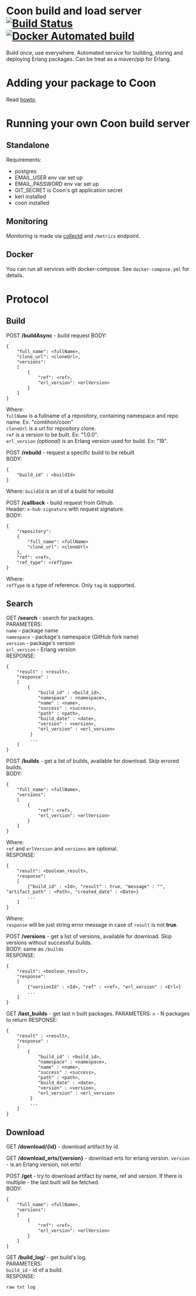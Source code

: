 # Coon build and load server [![Build Status](https://travis-ci.org/comtihon/coon_auto_builder.svg?branch=master)](https://travis-ci.org/comtihon/coon_auto_builder)[![Docker Automated build](https://img.shields.io/docker/build/comtihon/coon_auto_builder.svg)](https://hub.docker.com/r/comtihon/coon_auto_builder)  
Build once, use everywhere.
Automated service for building, storing and deploying Erlang packages.
Can be treat as a maven/pip for Erlang.

# Adding your package to Coon
Read [howto](https://github.com/comtihon/coon_auto_builder/blob/master/docs/Add.md).

# Running your own Coon build server
## Standalone
Requirements:
- postgres
- EMAIL_USER env var set up
- EMAIL_PASSWORD env var set up
- GIT_SECRET is Coon's git application secret
- kerl installed
- coon installed

## Monitoring
Monitoring is made via [collectd](https://collectd.org/) and `/metrics` endpoint. 

## Docker
You can run all services with docker-compose. See `docker-compose.yml` for details.

# Protocol
## Build
POST __/buildAsync__ - build request
BODY:

    {
        "full_name": <fullName>,
        "clone_url": <cloneUrl>,
        "versions": 
        [
            {
                "ref": <ref>,
                "erl_version": <erlVersion>
            }
        ]
    }
Where:  
`fullName` is a fullname of a repository, containing namespace and repo name. Ex. "comtihon/coon"  
`cloneUrl` is a url for repository clone.  
`ref` is a version to be built. Ex: "1.0.0".  
`erl_version` _(optional)_ is an Erlang version used for build. Ex: "19".    

POST __/rebuild__ - request a specific build to be rebuilt  
BODY:

    {
        "build_id" : <buildId>
    }
Where:
`buildId` is an id of a build for rebuild

POST __/callback__ - build request from Github.  
Header: `x-hub-signature` with request signature.  
BODY:

    {
        "repository": 
        {
            "full_name": <fullName>
            "clone_url": <cloneUrl>
        },
        "ref": <ref>,
        "ref_type": <refType>
    }
Where:  
`refType` is a type of reference. Only `tag` is supported.
## Search
GET __/search__ - search for packages.  
PARAMETERS:  
`name` - package name  
`namespace` - package's namespace (GitHub fork name)  
`version` - package's version  
`erl_version` - Erlang version  
RESPONSE:  

    {
        "result" : <result>,
        "response" : 
        [
            {
                "build_id" : <build_id>,
                "namespace" : <namespace>,
                "name" : <name>,
                "success" : <success>,
                "path" : <path>,
                "build_date" : <date>,
                "version" : <version>,
                "erl_version" : <erl_version>
             }
             ...
        ]
    }

POST __/builds__ - get a list of builds, available for download. Skip errored builds.    
BODY:

    {
        "full_name": <fullName>,
        "versions": 
        [
            {
                "ref": <ref>,
                "erl_version": <erlVersion>
            }
        ]
    }
Where:  
`ref` and `erlVersion` and `versions` are optional.  
RESPONSE:

    {
        "result": <boolean_result>,
        "response":
        [
            {"build_id" : <Id>, "result" : true, "message" : "", "artifact_path" : <Path>, "created_date" : <Date>}
            ...
        ]
    }
Where:  
`response` will be just string error message in case of `result` is not __true__.  

POST __/versions__ - get a list of versions, available for download. Skip versions without successful builds.  
BODY: same as `/builds`  
RESPONSE:

    {
        "result": <boolean_result>,
        "response":
        [
            {"versionId" : <Id>, "ref" : <ref>, "erl_version" : <Erl>}
            ...
        ]
    }

GET __/last_builds__ - get last n built packages.
PARAMETERS:
`n` - N packages to return
RESPONSE:

    {
        "result" : <result>,
        "response" :
        [
            {
                "build_id" : <build_id>,
                "namespace" : <namespace>,
                "name" : <name>,
                "success" : <success>,
                "path" : <path>,
                "build_date" : <date>,
                "version" : <version>,
                "erl_version" : <erl_version>
             }
             ...
        ]
    }
## Download

GET __/download/{id}__ - download artifact by id.  

GET __/download_erts/{version}__ - download erts for erlang version. `version` - is an Erlang version, not erts!  

POST __/get__ - try to download artifact by name, ref and version. If there is multiple - the last built
will be fetched.    
BODY:


    {
        "full_name": <fullName>,
        "versions": 
        [
            {
                "ref": <ref>,
                "erl_version": <erlVersion>
            }
        ]
    }
    
GET __/build_log/__ - get build's log.  
PARAMETERS:  
`build_id` - id of a build.  
RESPONSE:

    raw txt log
